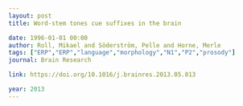 ```yaml
---
layout: post
title: Word-stem tones cue suffixes in the brain

date: 1996-01-01 00:00
author: Roll, Mikael and Söderström, Pelle and Horne, Merle
tags: ["ERP","ERP","language","morphology","N1","P2","prosody"]
journal: Brain Research

link: https://doi.org/10.1016/j.brainres.2013.05.013

year: 2013
---
```



